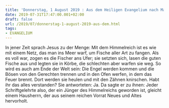 ```yaml
---
title: 'Donnerstag, 1 August 2019 : Aus dem Heiligen Evangelium nach Matthäus - Mt 13,47-52.'
date: 2019-07-31T17:47:00.001+02:00
draft: false
url: /2019/07/donnerstag-1-august-2019-aus-dem.html
tags: 
- EVANGELIUM
---
```


In jener Zeit sprach Jesus zu der Menge: Mit dem Himmelreich ist es wie mit einem Netz, das man ins Meer warf, um Fische aller Art zu fangen. Als es voll war, zogen es die Fischer ans Ufer; sie setzten sich, lasen die guten Fische aus und legten sie in Körbe, die schlechten aber warfen sie weg. So wird es auch am Ende der Welt sein: Die Engel werden kommen und die Bösen von den Gerechten trennen und in den Ofen werfen, in dem das Feuer brennt. Dort werden sie heulen und mit den Zähnen knirschen. Habt ihr das alles verstanden? Sie antworteten: Ja. Da sagte er zu ihnen: Jeder Schriftgelehrte also, der ein Jünger des Himmelreichs geworden ist, gleicht einem Hausherrn, der aus seinem reichen Vorrat Neues und Altes hervorholt.